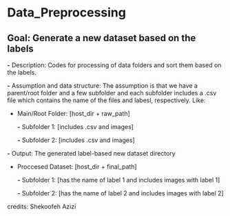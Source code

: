 # Data_Preprocessing

## Goal: Generate a new dataset based on the labels

**-** Description: Codes for processing of data folders and sort them based on the labels. 

**-** Assumption and data structure: The assumption is that we have a parent/root folder and a few subfolder and each subfolder includes a .csv file which contains the name of the files and labesl, respectively. Like:

- Main/Root Folder: [host_dir + raw_path]

     **-** Subfolder 1: [includes .csv and images]
  
     **-** Subfolder 2: [includes .csv and images]

**-** Output: The generated label-based new dataset directory

- Proccesed Dataset: [host_dir + final_path]

     **-** Subfolder 1: [has the name of label 1 and includes images with label 1]
  
     **-** Subfolder 2: [has the name of label 2 and includes images with label 2]




credits: Shekoofeh Azizi
